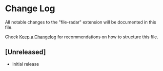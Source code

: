 # Change Log

All notable changes to the "file-radar" extension will be documented in this file.

Check [Keep a Changelog](http://keepachangelog.com/) for recommendations on how to structure this file.

## [Unreleased]

- Initial release